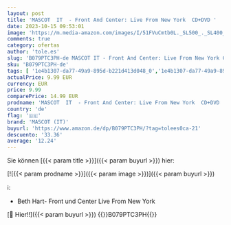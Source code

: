 ```yaml
---
layout: post
title: 'MASCOT  IT  - Front And Center: Live From New York  CD+DVD '
date: 2023-10-15 09:53:01
image: 'https://m.media-amazon.com/images/I/51FVuCmtb0L._SL500_._SL400_.jpg'
comments: true
category: ofertas
author: 'tole.es'
slug: 'B079PTC3PH-de MASCOT IT - Front And Center: Live From New York CD+DVD'
sku: 'B079PTC3PH-de'
tags: [ '1e4b1307-da77-49a9-895d-b221d413d048_0','1e4b1307-da77-49a9-895d-b221d413d048_201','1e4b1307-da77-49a9-895d-b221d413d048_7601','905a2af1-15b0-41e8-8d66-5164d18c431a_0','Arborist Merchandising Root','Artist Pages Filter Nodes','AutoRip','Bluesrock','Classic Rock','Custom Stores','Featured Categories','Live-Alben','Main Albums','Musik Kategorien','Musik-CDs & Vinyl','Musik: 3 kaufen - 2 bezahlen','Regions','Regular Stores','Rock','Self Service','Shops','Special Features Stores','USA & Großbritannien','mascot (it)','🇩🇪', ]
actualPrice: 9.99 EUR
currency: EUR
price: 9.99
comparePrice: 14.99 EUR
prodname: 'MASCOT  IT  - Front And Center: Live From New York  CD+DVD '
country: 'de'
flag: '🇩🇪'
brand: 'MASCOT (IT)'
buyurl: 'https://www.amazon.de/dp/B079PTC3PH/?tag=tolees0ca-21'
descuento: '33.36'
average: '12.24'
---
```


Sie können [{{< param title >}}]({{< param buyurl >}}) hier:

[![{{< param prodname >}}]({{< param image >}})]({{< param buyurl >}})

ℹ️:

- Beth Hart- Front und Center Live From New York

[🛒 Hier!!]({{< param buyurl >}})
{{<world>}}B079PTC3PH{{</world>}}
